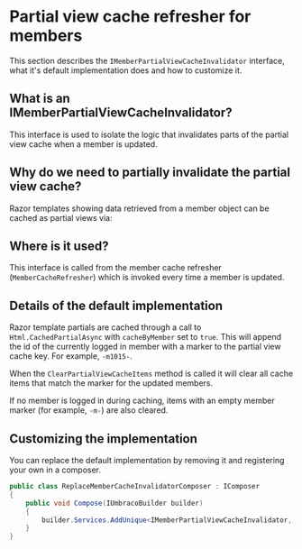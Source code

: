 # Partial view cache refresher for members

This section describes the `IMemberPartialViewCacheInvalidator` interface, what it's default implementation does and how to customize it.

## What is an IMemberPartialViewCacheInvalidator?

This interface is used to isolate the logic that invalidates parts of the partial view cache when a member is updated.

## Why do we need to partially invalidate the partial view cache?

Razor templates showing data retrieved from a member object can be cached as partial views via:


## Where is it used?

This interface is called from the member cache refresher (`MemberCacheRefresher`) which is invoked every time a member is updated.

## Details of the default implementation

Razor template partials are cached through a call to `Html.CachedPartialAsync` with `cacheByMember` set to `true`. This will append the id of the currently logged in member with a marker to the partial view cache key.  For example, `-m1015-`. 

When the `ClearPartialViewCacheItems` method is called it will clear all cache items that match the marker for the updated members.

If no member is logged in during caching, items with an empty member marker (for example, `-m-`) are also cleared.

## Customizing the implementation

You can replace the default implementation by removing it and registering your own in a composer.

```csharp
public class ReplaceMemberCacheInvalidatorComposer : IComposer
{
    public void Compose(IUmbracoBuilder builder)
    {
        builder.Services.AddUnique<IMemberPartialViewCacheInvalidator, MyCustomMemberPartialViewCacheInvalidator>();
    }
}
```
